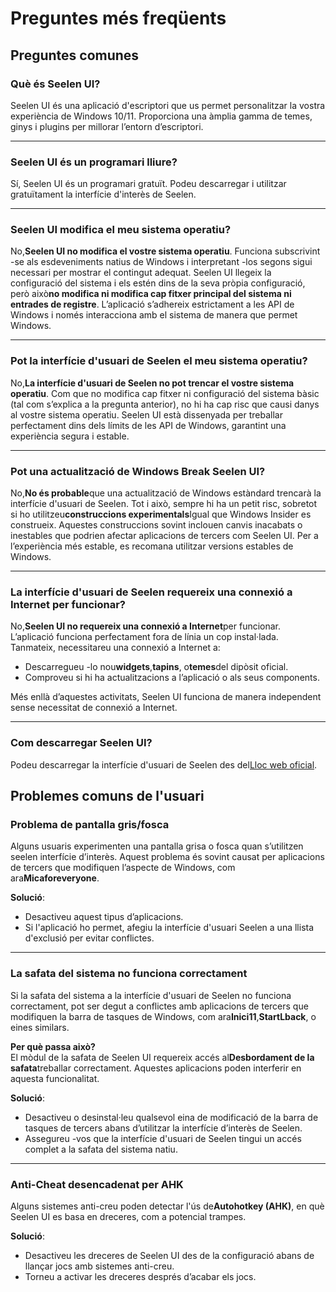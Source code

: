 # **Preguntes més freqüents**

## **Preguntes comunes**

### **Què és Seelen UI?**

Seelen UI és una aplicació d'escriptori que us permet personalitzar la vostra experiència de Windows 10/11. Proporciona una àmplia gamma de temes, ginys i plugins per millorar l’entorn d’escriptori.

***

### **Seelen UI és un programari lliure?**

Sí, Seelen UI és un programari gratuït. Podeu descarregar i utilitzar gratuïtament la interfície d'interès de Seelen.

***

### **Seelen UI modifica el meu sistema operatiu?**

No,**Seelen UI no modifica el vostre sistema operatiu**. Funciona subscrivint -se als esdeveniments natius de Windows i interpretant -los segons sigui necessari per mostrar el contingut adequat. Seelen UI llegeix la configuració del sistema i els estén dins de la seva pròpia configuració, però això**no modifica ni modifica cap fitxer principal del sistema ni entrades de registre**. L’aplicació s’adhereix estrictament a les API de Windows i només interacciona amb el sistema de manera que permet Windows.

***

### **Pot la interfície d'usuari de Seelen el meu sistema operatiu?**

No,**La interfície d'usuari de Seelen no pot trencar el vostre sistema operatiu**. Com que no modifica cap fitxer ni configuració del sistema bàsic (tal com s’explica a la pregunta anterior), no hi ha cap risc que causi danys al vostre sistema operatiu. Seelen UI està dissenyada per treballar perfectament dins dels límits de les API de Windows, garantint una experiència segura i estable.

***

### **Pot una actualització de Windows Break Seelen UI?**

No,**No és probable**que una actualització de Windows estàndard trencarà la interfície d'usuari de Seelen. Tot i això, sempre hi ha un petit risc, sobretot si ho utilitzeu**construccions experimentals**Igual que Windows Insider es construeix. Aquestes construccions sovint inclouen canvis inacabats o inestables que podrien afectar aplicacions de tercers com Seelen UI. Per a l’experiència més estable, es recomana utilitzar versions estables de Windows.

***

### **La interfície d'usuari de Seelen requereix una connexió a Internet per funcionar?**

No,**Seelen UI no requereix una connexió a Internet**per funcionar. L’aplicació funciona perfectament fora de línia un cop instal·lada. Tanmateix, necessitareu una connexió a Internet a:

* Descarregueu -lo nou**widgets**,**tapins**, o**temes**del dipòsit oficial.
* Comproveu si hi ha actualitzacions a l’aplicació o als seus components.

Més enllà d’aquestes activitats, Seelen UI funciona de manera independent sense necessitat de connexió a Internet.

***

### **Com descarregar Seelen UI?**

Podeu descarregar la interfície d'usuari de Seelen des del[Lloc web oficial](https://seelen.io).

## **Problemes comuns de l'usuari**

### **Problema de pantalla gris/fosca**

Alguns usuaris experimenten una pantalla grisa o fosca quan s’utilitzen seelen interfície d’interès. Aquest problema és sovint causat per aplicacions de tercers que modifiquen l’aspecte de Windows, com ara**Micaforeveryone**.

**Solució**:

* Desactiveu aquest tipus d’aplicacions.
* Si l'aplicació ho permet, afegiu la interfície d'usuari Seelen a una llista d'exclusió per evitar conflictes.

***

### **La safata del sistema no funciona correctament**

Si la safata del sistema a la interfície d'usuari de Seelen no funciona correctament, pot ser degut a conflictes amb aplicacions de tercers que modifiquen la barra de tasques de Windows, com ara**Inici11**,**StartLback**, o eines similars.

**Per què passa això?**\
El mòdul de la safata de Seelen UI requereix accés al**Desbordament de la safata**treballar correctament. Aquestes aplicacions poden interferir en aquesta funcionalitat.

**Solució**:

* Desactiveu o desinstal·leu qualsevol eina de modificació de la barra de tasques de tercers abans d’utilitzar la interfície d’interès de Seelen.
* Assegureu -vos que la interfície d'usuari de Seelen tingui un accés complet a la safata del sistema natiu.

***

### **Anti-Cheat desencadenat per AHK**

Alguns sistemes anti-creu poden detectar l'ús de**Autohotkey (AHK)**, en què Seelen UI es basa en dreceres, com a potencial trampes.

**Solució**:

* Desactiveu les dreceres de Seelen UI des de la configuració abans de llançar jocs amb sistemes anti-creu.
* Torneu a activar les dreceres després d’acabar els jocs.
